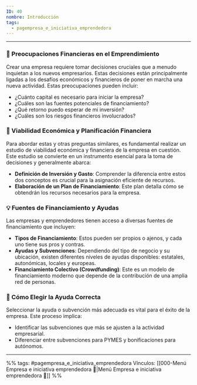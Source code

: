 ```yaml
---
ID: 40
nombre: Introducción
tags:
  - pagempresa_e_iniciativa_emprendedora
---
```

___
### 🤔 Preocupaciones Financieras en el Emprendimiento

Crear una empresa requiere tomar decisiones cruciales que a menudo inquietan a los nuevos empresarios. Estas decisiones están principalmente ligadas a los desafíos económicos y financieros de poner en marcha una nueva actividad. Estas preocupaciones pueden incluir:

- ¿Cuánto capital es necesario para iniciar la empresa?
- ¿Cuáles son las fuentes potenciales de financiamiento?
- ¿Qué retorno puedo esperar de mi inversión?
- ¿Cuáles son los riesgos financieros involucrados?

### 🌱 Viabilidad Económica y Planificación Financiera

Para abordar estas y otras preguntas similares, es fundamental realizar un estudio de viabilidad económica y financiera de la empresa en cuestión. Este estudio se convierte en un instrumento esencial para la toma de decisiones y generalmente abarca:

- **Definición de Inversión y Gasto**: Comprender la diferencia entre estos dos conceptos es crucial para la asignación eficiente de recursos.
- **Elaboración de un Plan de Financiamiento**: Este plan detalla cómo se obtendrán los recursos necesarios para la empresa.
  
### 💡 Fuentes de Financiamiento y Ayudas

Las empresas y emprendedores tienen acceso a diversas fuentes de financiamiento que incluyen:

- **Tipos de Financiamiento**: Estos pueden ser propios o ajenos, y cada uno tiene sus pros y contras.
- **Ayudas y Subvenciones**: Dependiendo del tipo de negocio y su ubicación, existen diferentes niveles de ayudas disponibles: estatales, autonómicas, locales y europeas.
- **Financiamiento Colectivo (Crowdfunding)**: Este es un modelo de financiamiento moderno que depende de la contribución de una amplia red de personas.

### 🎯 Cómo Elegir la Ayuda Correcta

Seleccionar la ayuda o subvención más adecuada es vital para el éxito de la empresa. Este proceso implica:

- Identificar las subvenciones que más se ajusten a la actividad empresarial.
- Diferenciar entre subvenciones para PYMES y bonificaciones para autónomos.


____

%%
tags:  #pagempresa_e_iniciativa_emprendedora 
Vínculos:  [[000-Menú Empresa e iniciativa emprendedora 📃|Menú Empresa e iniciativa emprendedora 📃]]
%%